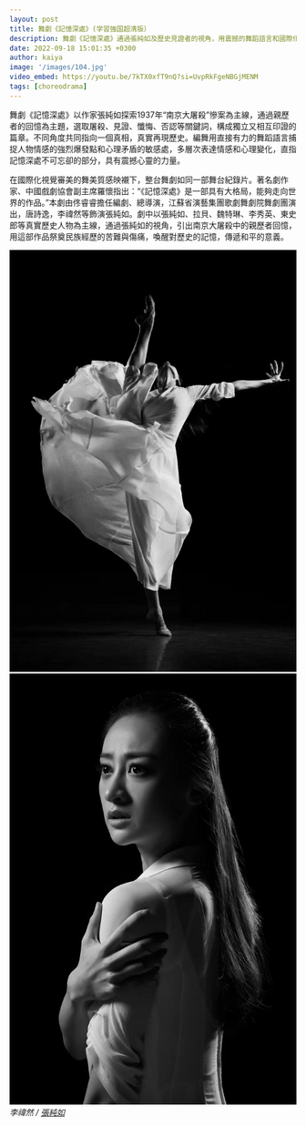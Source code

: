 ```yaml
---
layout: post
title: 舞劇《記憶深處》(学習強国超清版）
description: 舞劇《記憶深處》通過張純如及歷史見證者的視角，用震撼的舞蹈語言和國際化視覺呈現，深刻揭示南京大屠殺的歷史真相與人性力量。
date: 2022-09-18 15:01:35 +0300
author: kaiya
image: '/images/104.jpg'
video_embed: https://youtu.be/7kTX0xfT9nQ?si=UvpRkFgeNBGjMENM
tags: [choreodrama]
---
```

舞劇《記憶深處》以作家張純如探索1937年“南京大屠殺”慘案為主線，通過親歷者的回憶為主題，選取屠殺、見證、懺悔、否認等關鍵詞，構成獨立又相互印證的篇章。不同角度共同指向一個真相，真實再現歷史。編舞用直接有力的舞蹈語言捕捉人物情感的強烈爆發點和心理矛盾的敏感處，多層次表達情感和心理變化，直指記憶深處不可忘卻的部分，具有震撼心靈的力量。

在國際化視覺審美的舞美質感映襯下，整台舞劇如同一部舞台紀錄片。著名劇作家、中國戲劇協會副主席羅懷指出：“《記憶深處》是一部具有大格局，能夠走向世界的作品。”本劇由佟睿睿擔任編劇、總導演，江蘇省演藝集團歌劇舞劇院舞劇團演出，唐詩逸，李禕然等飾演張純如。劇中以張純如、拉貝、魏特琳、李秀英、東史郎等真實歷史人物為主線，通過張純如的視角，引出南京大屠殺中的親歷者回憶，用這部作品祭奠民族經歷的苦難與傷痛，喚醒對歷史的記憶，傳遞和平的意義。


<div class="gallery-box">
  <div class="gallery">
    <img src="/images/105.jpg" loading="lazy">
    <img src="/images/106.jpg" loading="lazy">
  </div>
  <em>李禕然 / <a href="https://www.pexels.com" target="_blank">張純如</a></em>
</div>

